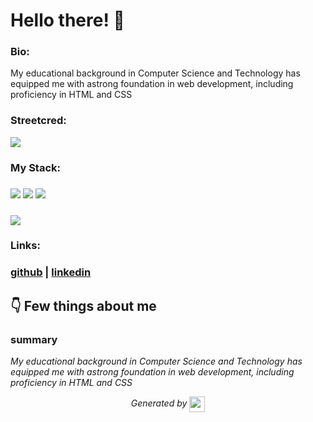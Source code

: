 
# Hello there! 👋


### Bio:

My educational background in Computer Science and Technology has equipped me with astrong foundation in web development, including proficiency in HTML and CSS
            

### Streetcred:

<a href="https://www.tublian.com/profile/yogesh3373?ss=true"><img src="https://rd3ps1doua.execute-api.us-east-1.amazonaws.com/dev/ft/profile/streetcred/badge/yogesh3373?type=without_score"></a>

### My Stack:

### <img src="https://rd3ps1doua.execute-api.us-east-1.amazonaws.com/dev/ft/profile/streetcred/github/tag/JavaScript"/> <img src="https://rd3ps1doua.execute-api.us-east-1.amazonaws.com/dev/ft/profile/streetcred/github/tag/Java"/> <img src="https://rd3ps1doua.execute-api.us-east-1.amazonaws.com/dev/ft/profile/streetcred/github/tag/Frontend"/>

### <img src="https://rd3ps1doua.execute-api.us-east-1.amazonaws.com/dev/ft/profile/streetcred/github/tag/Backend"/>

### 

### Links:

### <a href="https://www.github.com/yogesh3373">github</a> | <a href="">linkedin</a>

## 👇 Few things about me


<div>

            

### summary
*My educational background in Computer Science and Technology has equipped me with astrong foundation in web development, including proficiency in HTML and CSS*

            
</div>




<p align="center">
<i>Generated by <a href="https://www.tublian.com/"><img src="https://tublian-newsletter-assets.s3.amazonaws.com/just-logo.png" width="25" style="vertical-align: middle"/></i>
</p>
